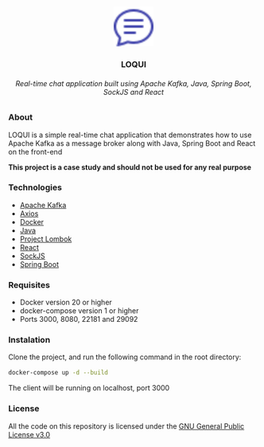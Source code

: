 <div align="center">
  <a href="https://github.com/othneildrew/Best-README-Template">
    <img src="icon.svg" alt="Logo" width="80" height="80">
  </a>
  <h3 align="center">LOQUI</h2>
  <h6 align="center">Real-time chat application built using Apache Kafka, Java, Spring Boot, SockJS and React</h6>
</div>

### About

LOQUI is a simple real-time chat application that demonstrates how to use Apache Kafka as a message broker along with Java, Spring Boot and React on the front-end

**This project is a case study and should not be used for any real purpose**


### Technologies

- [Apache Kafka](https://kafka.apache.org/)
- [Axios](https://github.com/axios/axios)
- [Docker](https://www.docker.com/)
- [Java](https://www.oracle.com/java/)
- [Project Lombok](https://projectlombok.org/)
- [React](https://reactjs.org/)
- [SockJS](https://github.com/sockjs/sockjs-client)
- [Spring Boot](https://spring.io/)

### Requisites

- Docker version 20 or higher
- docker-compose version 1 or higher
- Ports 3000, 8080, 22181 and 29092

### Instalation

Clone the project, and run the following command in the root directory:

```bash
docker-compose up -d --build
```

The client will be running on localhost, port 3000

### License

All the code on this repository is licensed under the [GNU General Public License v3.0](https://www.gnu.org/licenses/gpl-3.0.en.html)
